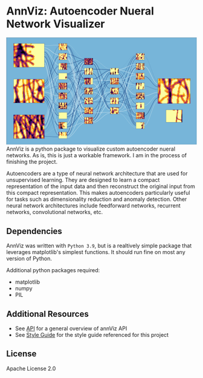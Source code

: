 # AnnViz: Autoencoder Nueral Network Visualizer
![annVizExample](doc/img/annVizExample.png)
AnnViz is a python package to visualize custom autoencoder nueral networks. As is, this is just a workable framework. I am in the process of finishing the project.

Autoencoders are a type of neural network architecture that are used for unsupervised learning. They are designed to learn a compact representation of the input data and then reconstruct the original input from this compact representation. This makes autoencoders particularly useful for tasks such as dimensionality reduction and anomaly detection. Other neural network architectures include feedforward networks, recurrent networks, convolutional networks, etc.

## Dependencies
AnnViz was written with `Python 3.9`, but is a realtively simple package that leverages matplotlib's simplest functions. It should run fine on most any version of Python.

Additional python packages required:
- matplotlib
- numpy
- PIL

## Additional Resources
- See [API](doc/api.md) for a general overview of annViz API
- See [Style Guide](doc/styleGuide/styleGuide.md) for the style guide referenced for this project

## License
Apache License 2.0